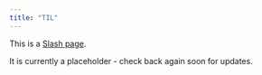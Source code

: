 ```yaml
---
title: "TIL"
---
```


This is a [Slash page](https://slashpages.net/#til).

It is currently a placeholder - check back again soon for updates.
